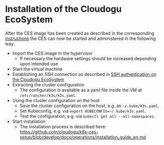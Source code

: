 # Installation of the Cloudogu EcoSystem

After the CES image has been created as described in the corresponding [instructions](../development/image_build_en.md)
the CES can now be started and administered in the following way:

- Import the CES image in the hypervisor
    - If necessary the hardware settings should be increased depending upon intended use
- Start the virtual machine
- Establishing an SSH connection as described
  in [SSH authentication on the Cloudogu EcoSystem](ssh_authentication_en.md)
- Extracting the cluster configuration
    - The configuration is available as a yaml file inside the VM at `/etc/rancher/k3s/k3s.yaml`.
- Using the cluster configuration on the host
    - Save the cluster configuration on the host, e.g. as `~/.kube/k3s.yaml`.
    - Set Kubeconfig, e.g. via `export KUBECONFIG=~/.kube/k3s.yaml`.
    - Test the configuration, e.g. via `kubectl get all --all-namespaces`.
- Start installation
    - The installation process is described here:
      https://github.com/cloudogu/k8s-ces-setup/blob/develop/docs/operations/installation_guide_en.md
